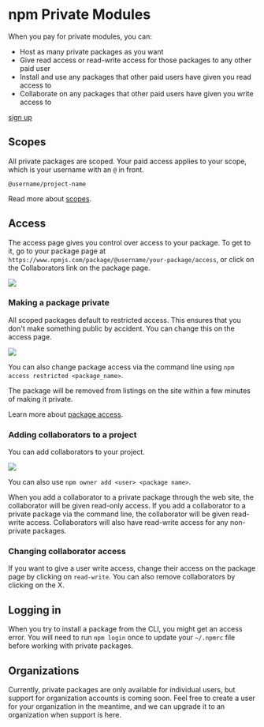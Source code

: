 <hgroup>
<h1>npm Private Modules</h1>  
</hgroup>

When you pay for private modules, you can:

- Host as many private packages as you want
- Give read access or read-write access for those packages to any other paid user
- Install and use any packages that other paid users have given you read access to
- Collaborate on any packages that other paid users have given you write access to

<a data-event-trigger="click" data-event-name="billing-via-private-modules-page" class="button" href="https://www.npmjs.com/settings/billing">sign up</a>

## Scopes

All private packages are scoped. Your paid access applies to your scope, which is your username with an `@` in front.

`@username/project-name`

Read more about [scopes](https://docs.npmjs.com/getting-started/scoped-packages).

## Access

The access page gives you control over access to your package. To get to it, go to your package page at `https://www.npmjs.com/package/@username/your-package/access`, or click on the Collaborators link on the package page.

![](http://npmblog-images.surge.sh/static-pages/collaborators-page.png)

### Making a package private

All scoped packages default to restricted access. This ensures that you don't make something public by accident. You can change this on the access page.

![](http://npmblog-images.surge.sh/static-pages/make-private-ui.gif)

You can also change package access via the command line using `npm access restricted <package_name>`.

The package will be removed from listings on the site within a few minutes of making it private.

Learn more about [package access](@LINK).

### Adding collaborators to a project

You can add collaborators to your project.

![](http://npmblog-images.surge.sh/static-pages/add-collaborator.gif)

You can also use `npm owner add <user> <package name>`.

When you add a collaborator to a private package through the web site, the collaborator will be given read-only access. If you add a collaborator to a private package via the command line, the collaborator will be given read-write access. Collaborators will also have read-write access for any non-private packages.

### Changing collaborator access

If you want to give a user write access, change their access on the package page by clicking on `read-write`. You can also remove collaborators by clicking on the X.

## Logging in

When you try to install a package from the CLI, you might get an access error. You will need to run `npm login` once to update your `~/.npmrc` file before working with private packages.

## Organizations

Currently, private packages are only available for individual users, but support for organization accounts is coming soon. Feel free to create a user for your organization in the meantime, and we can upgrade it to an organization when support is here.
